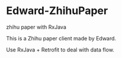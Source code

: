 # Edward-ZhihuPaper
zhihu paper with RxJava

This is a Zhihu paper client made by Edward.

Use RxJava + Retrofit to deal with data flow.
